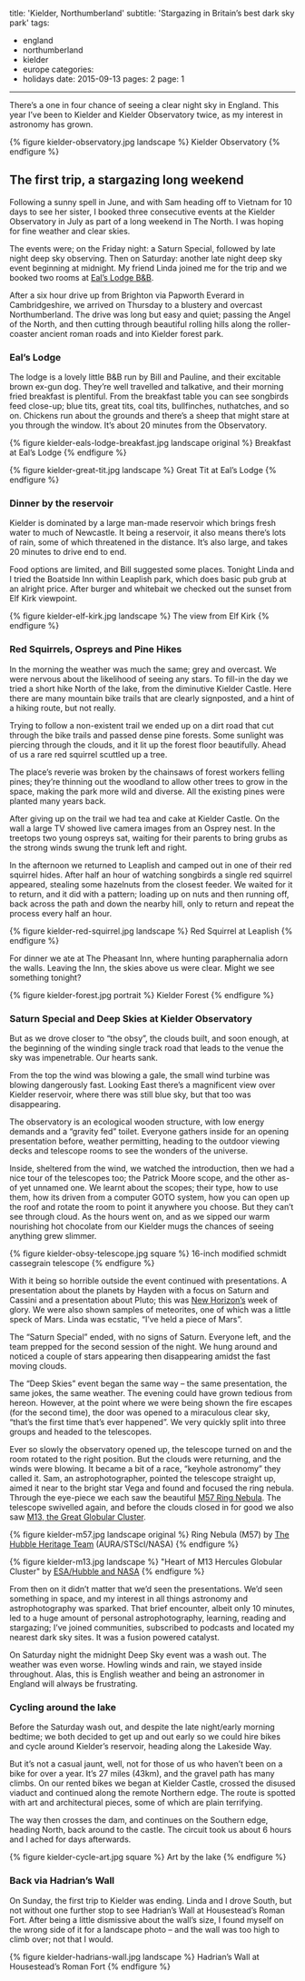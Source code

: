 title: 'Kielder, Northumberland'
subtitle: 'Stargazing in Britain’s best dark sky park'
tags:
  - england
  - northumberland
  - kielder
  - europe
categories:
  - holidays
date: 2015-09-13
pages: 2
page: 1
---

There’s a one in four chance of seeing a clear night sky in England. This year I’ve been to Kielder and Kielder Observatory twice, as my interest in astronomy has grown.

{% figure kielder-observatory.jpg landscape %}
Kielder Observatory
{% endfigure %}

## The first trip, a stargazing long weekend

Following a sunny spell in June, and with Sam heading off to Vietnam for 10 days to see her sister, I booked three consecutive events at the Kielder Observatory in July as part of a long weekend in The North. I was hoping for fine weather and clear skies.

The events were; on the Friday night: a Saturn Special, followed by late night deep sky observing. Then on Saturday: another late night deep sky event beginning at midnight. My friend Linda joined me for the trip and we booked two rooms at [Eal’s Lodge B&B](www.ealslodgebandb.co.uk).

After a six hour drive up from Brighton via Papworth Everard in Cambridgeshire, we arrived on Thursday to a blustery and overcast Northumberland. The drive was long but easy and quiet; passing the Angel of the North, and then cutting through beautiful rolling hills along the roller-coaster ancient roman roads and into Kielder forest park.

### Eal’s Lodge

The lodge is a lovely little B&B run by Bill and Pauline, and their excitable brown ex-gun dog. They’re well travelled and talkative, and their morning fried breakfast is plentiful. From the breakfast table you can see songbirds feed close-up; blue tits, great tits, coal tits, bullfinches, nuthatches, and so on. Chickens run about the grounds and there’s a sheep that might stare at you through the window. It’s about 20 minutes from the Observatory.

{% figure kielder-eals-lodge-breakfast.jpg landscape original %}
Breakfast at Eal’s Lodge
{% endfigure %}

{% figure kielder-great-tit.jpg landscape %}
Great Tit at Eal’s Lodge
{% endfigure %}

### Dinner by the reservoir

Kielder is dominated by a large man-made reservoir which brings fresh water to much of Newcastle. It being a reservoir, it also means there’s lots of rain, some of which threatened in the distance. It’s also large, and takes 20 minutes to drive end to end.

Food options are limited, and Bill suggested some places. Tonight Linda and I tried the Boatside Inn within Leaplish park, which does basic pub grub at an alright price. After burger and whitebait we checked out the sunset from Elf Kirk viewpoint.

{% figure kielder-elf-kirk.jpg landscape %}
The view from Elf Kirk
{% endfigure %}

### Red Squirrels, Ospreys and Pine Hikes

In the morning the weather was much the same; grey and overcast. We were nervous about the likelihood of seeing any stars. To fill-in the day we tried a short hike North of the lake, from the diminutive Kielder Castle. Here there are many mountain bike trails that are clearly signposted, and a hint of a hiking route, but not really.

Trying to follow a non-existent trail we ended up on a dirt road that cut through the bike trails and passed dense pine forests. Some sunlight was piercing through the clouds, and it lit up the forest floor beautifully. Ahead of us a rare red squirrel scuttled up a tree.

The place’s reverie was broken by the chainsaws of forest workers felling pines; they’re thinning out the woodland to allow other trees to grow in the space, making the park more wild and diverse. All the existing pines were planted many years back.

After giving up on the trail we had tea and cake at Kielder Castle. On the wall a large TV showed live camera images from an Osprey nest. In the treetops two young ospreys sat, waiting for their parents to bring grubs as the strong winds swung the trunk left and right.

In the afternoon we returned to Leaplish and camped out in one of their red squirrel hides. After half an hour of watching songbirds a single red squirrel appeared, stealing some hazelnuts from the closest feeder. We waited for it to return, and it did with a pattern; loading up on nuts and then running off, back across the path and down the nearby hill, only to return and repeat the process every half an hour.

{% figure kielder-red-squirrel.jpg landscape %}
Red Squirrel at Leaplish
{% endfigure %}

For dinner we ate at The Pheasant Inn, where hunting paraphernalia adorn the walls. Leaving the Inn, the skies above us were clear. Might we see something tonight?

{% figure kielder-forest.jpg portrait %}
Kielder Forest
{% endfigure %}

### Saturn Special and Deep Skies at Kielder Observatory

But as we drove closer to “the obsy”, the clouds built, and soon enough, at the beginning of the winding single track road that leads to the venue the sky was impenetrable. Our hearts sank.

From the top the wind was blowing a gale, the small wind turbine was blowing dangerously fast. Looking East there’s a magnificent view over Kielder reservoir, where there was still blue sky, but that too was disappearing.

The observatory is an ecological wooden structure, with low energy demands and a “gravity fed” toilet. Everyone gathers inside for an opening presentation before, weather permitting, heading to the outdoor viewing decks and telescope rooms to see the wonders of the universe.

Inside, sheltered from the wind, we watched the introduction, then we had a nice tour of the telescopes too; the Patrick Moore scope, and the other as-of yet unnamed one. We learnt about the scopes; their type, how to use them, how its driven from a computer GOTO system, how you can open up the roof and rotate the room to point it anywhere you choose. But they can’t see through cloud. As the hours went on, and as we sipped our warm nourishing hot chocolate from our Kielder mugs the chances of seeing anything grew slimmer.

{% figure kielder-obsy-telescope.jpg square %}
16-inch modified schmidt cassegrain telescope
{% endfigure %}

With it being so horrible outside the event continued with presentations. A presentation about the planets by Hayden with a focus on Saturn and Cassini and a presentation about Pluto; this was [New Horizon’s](https://en.wikipedia.org/wiki/New_Horizons) week of glory. We were also shown samples of meteorites, one of which was a little speck of Mars. Linda was ecstatic, “I’ve held a piece of Mars”.

The “Saturn Special” ended, with no signs of Saturn. Everyone left, and the team prepped for the second session of the night. We hung around and noticed a couple of stars appearing then disappearing amidst the fast moving clouds.

The “Deep Skies” event began the same way – the same presentation, the same jokes, the same weather. The evening could have grown tedious from hereon. However, at the point where we were being shown the fire escapes (for the second time), the door was opened to a miraculous clear sky, “that’s the first time that’s ever happened”. We very quickly split into three groups and headed to the telescopes.

Ever so slowly the observatory opened up, the telescope turned on and the room rotated to the right position. But the clouds were returning, and the winds were blowing. It became a bit of a race, “keyhole astronomy” they called it. Sam, an astrophotographer, pointed the telescope straight up, aimed it near to the bright star Vega and found and focused the ring nebula. Through the eye-piece we each saw the beautiful [M57 Ring Nebula](https://en.wikipedia.org/wiki/Ring_Nebula). The telescope swivelled again, and before the clouds closed in for good we also saw [M13, the Great Globular Cluster](https://en.wikipedia.org/wiki/Messier_13).

{% figure kielder-m57.jpg landscape original %}
Ring Nebula (M57) by [The Hubble Heritage Team](http://hubblesite.org/newscenter/archive/releases/1999/01/image/a/) (AURA/STScI/NASA)
{% endfigure %}

{% figure kielder-m13.jpg landscape %}
"Heart of M13 Hercules Globular Cluster" by [ESA/Hubble and NASA](http://www.spacetelescope.org/images/potw1011a/)
{% endfigure %}

From then on it didn’t matter that we’d seen the presentations. We’d seen something in space, and my interest in all things astronomy and astrophotography was sparked. That brief encounter, albeit only 10 minutes, led to a huge amount of personal astrophotography, learning, reading and stargazing; I’ve joined communities, subscribed to podcasts and located my nearest dark sky sites. It was a fusion powered catalyst.

On Saturday night the midnight Deep Sky event was a wash out. The weather was even worse. Howling winds and rain, we stayed inside throughout. Alas, this is English weather and being an astronomer in England will always be frustrating.

### Cycling around the lake

Before the Saturday wash out, and despite the late night/early morning bedtime; we both decided to get up and out early so we could hire bikes and cycle around Kielder’s reservoir, heading along the Lakeside Way.

But it’s not a casual jaunt, well, not for those of us who haven’t been on a bike for over a year. It’s 27 miles (43km), and the gravel path has many climbs. On our rented bikes we began at Kielder Castle, crossed the disused viaduct and continued along the remote Northern edge. The route is spotted with art and architectural pieces, some of which are plain terrifying.

The way then crosses the dam, and continues on the Southern edge, heading North, back around to the castle. The circuit took us about 6 hours and I ached for days afterwards.

{% figure kielder-cycle-art.jpg square %}
Art by the lake
{% endfigure %}

### Back via Hadrian’s Wall

On Sunday, the first trip to Kielder was ending. Linda and I drove South, but not without one further stop to see Hadrian’s Wall at Housestead’s Roman Fort. After being a little dismissive about the wall’s size, I found myself on the wrong side of it for a landscape photo – and the wall was too high to climb over; not that I would.

{% figure kielder-hadrians-wall.jpg landscape %}
Hadrian’s Wall at Housestead’s Roman Fort
{% endfigure %}
